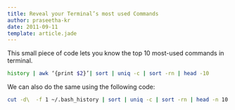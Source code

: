 ```yaml
---
title: Reveal your Terminal’s most used Commands
author: praseetha-kr
date: 2011-09-11
template: article.jade
---
```


This small piece of code lets you know the top 10 most-used commands in terminal.

```bash
history | awk ‘{print $2}’| sort | uniq -c | sort -rn | head -10
```

We can also do the same using the following code:

```bash
cut -d\  -f 1 ~/.bash_history | sort | uniq -c | sort -rn | head -n 10 | sed ‘s/.*/  &/g’
```